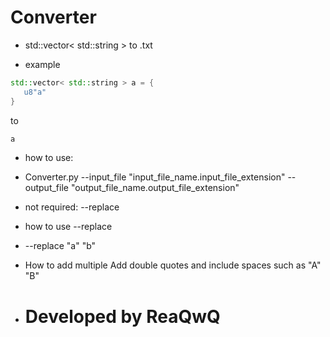 # Converter

+ std::vector< std::string > to .txt

+ example

```cpp
std::vector< std::string > a = {
   u8"a"
}
```
to
```txt
a
```
+ how to use:
+ Converter.py --input_file "input_file_name.input_file_extension" --output_file "output_file_name.output_file_extension" 
+ not required: --replace
+ how to use --replace

+ --replace "a" "b"
+ How to add multiple Add double quotes and include spaces such as "A" "B"

+ # Developed by ReaQwQ
